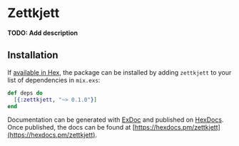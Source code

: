 # Zettkjett

**TODO: Add description**

## Installation

If [available in Hex](https://hex.pm/docs/publish), the package can be installed
by adding `zettkjett` to your list of dependencies in `mix.exs`:

```elixir
def deps do
  [{:zettkjett, "~> 0.1.0"}]
end
```

Documentation can be generated with [ExDoc](https://github.com/elixir-lang/ex_doc)
and published on [HexDocs](https://hexdocs.pm). Once published, the docs can
be found at [https://hexdocs.pm/zettkjett](https://hexdocs.pm/zettkjett).

